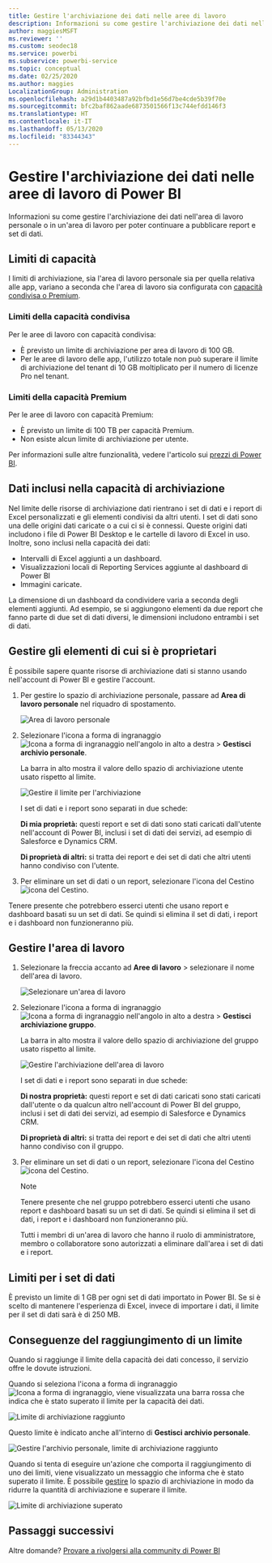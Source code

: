 ```yaml
---
title: Gestire l'archiviazione dei dati nelle aree di lavoro
description: Informazioni su come gestire l'archiviazione dei dati nell'area di lavoro personale o in un'area di lavoro per assicurarsi che sia possibile continuare a pubblicare report e set di dati.
author: maggiesMSFT
ms.reviewer: ''
ms.custom: seodec18
ms.service: powerbi
ms.subservice: powerbi-service
ms.topic: conceptual
ms.date: 02/25/2020
ms.author: maggies
LocalizationGroup: Administration
ms.openlocfilehash: a29d1b4403487a92bfbd1e56d7be4cde5b39f70e
ms.sourcegitcommit: bfc2baf862aade6873501566f13c744efdd146f3
ms.translationtype: HT
ms.contentlocale: it-IT
ms.lasthandoff: 05/13/2020
ms.locfileid: "83344343"
---
```

# <a name="manage-data-storage-in-power-bi-workspaces"></a>Gestire l'archiviazione dei dati nelle aree di lavoro di Power BI

Informazioni su come gestire l'archiviazione dei dati nell'area di lavoro personale o in un'area di lavoro per poter continuare a pubblicare report e set di dati.

## <a name="capacity-limits"></a>Limiti di capacità

I limiti di archiviazione, sia l'area di lavoro personale sia per quella relativa alle app, variano a seconda che l'area di lavoro sia configurata con [capacità condivisa o Premium](../fundamentals/service-basic-concepts.md#capacities).

### <a name="shared-capacity-limits"></a>Limiti della capacità condivisa
Per le aree di lavoro con capacità condivisa: 

- È previsto un limite di archiviazione per area di lavoro di 100 GB.
- Per le aree di lavoro delle app, l'utilizzo totale non può superare il limite di archiviazione del tenant di 10 GB moltiplicato per il numero di licenze Pro nel tenant.

### <a name="premium-capacity-limits"></a>Limiti della capacità Premium
Per le aree di lavoro con capacità Premium:
- È previsto un limite di 100 TB per capacità Premium.
- Non esiste alcun limite di archiviazione per utente.

Per informazioni sulle altre funzionalità, vedere l'articolo sui [prezzi di Power BI](https://powerbi.microsoft.com/pricing).

## <a name="whats-included-in-storage"></a>Dati inclusi nella capacità di archiviazione

Nel limite delle risorse di archiviazione dati rientrano i set di dati e i report di Excel personalizzati e gli elementi condivisi da altri utenti. I set di dati sono una delle origini dati caricate o a cui ci si è connessi. Queste origini dati includono i file di Power BI Desktop e le cartelle di lavoro di Excel in uso. Inoltre, sono inclusi nella capacità dei dati:

* Intervalli di Excel aggiunti a un dashboard.
* Visualizzazioni locali di Reporting Services aggiunte al dashboard di Power BI
* Immagini caricate.

La dimensione di un dashboard da condividere varia a seconda degli elementi aggiunti. Ad esempio, se si aggiungono elementi da due report che fanno parte di due set di dati diversi, le dimensioni includono entrambi i set di dati.

<a name="manage"/>

## <a name="manage-items-you-own"></a>Gestire gli elementi di cui si è proprietari

È possibile sapere quante risorse di archiviazione dati si stanno usando nell'account di Power BI e gestire l'account.

1. Per gestire lo spazio di archiviazione personale, passare ad **Area di lavoro personale** nel riquadro di spostamento.
   
    ![Area di lavoro personale](media/service-admin-manage-your-data-storage-in-power-bi/pbi_myworkspace.png)

2. Selezionare l'icona a forma di ingranaggio ![Icona a forma di ingranaggio](media/service-admin-manage-your-data-storage-in-power-bi/pbi_gearicon.png) nell'angolo in alto a destra \> **Gestisci archivio personale**.
   
    La barra in alto mostra il valore dello spazio di archiviazione utente usato rispetto al limite.
   
    ![Gestire il limite per l'archiviazione](media/service-admin-manage-your-data-storage-in-power-bi/pbi_persnlstorage.png)
   
    I set di dati e i report sono separati in due schede:
   
    **Di mia proprietà:** questi report e set di dati sono stati caricati dall'utente nell'account di Power BI, inclusi i set di dati dei servizi, ad esempio di Salesforce e Dynamics CRM.  

    **Di proprietà di altri:** si tratta dei report e dei set di dati che altri utenti hanno condiviso con l'utente.
1. Per eliminare un set di dati o un report, selezionare l'icona del Cestino ![icona del Cestino](media/service-admin-manage-your-data-storage-in-power-bi/pbi_deleteicon.png).

Tenere presente che potrebbero esserci utenti che usano report e dashboard basati su un set di dati. Se quindi si elimina il set di dati, i report e i dashboard non funzioneranno più.

## <a name="manage-your-workspace"></a>Gestire l'area di lavoro
1. Selezionare la freccia accanto ad **Aree di lavoro** \> selezionare il nome dell'area di lavoro.
   
    ![Selezionare un'area di lavoro](media/service-admin-manage-your-data-storage-in-power-bi/pbi_groupworkspaces.png)
2. Selezionare l'icona a forma di ingranaggio ![Icona a forma di ingranaggio](media/service-admin-manage-your-data-storage-in-power-bi/pbi_gearicon.png) nell'angolo in alto a destra \> **Gestisci archiviazione gruppo**.
   
    La barra in alto mostra il valore dello spazio di archiviazione del gruppo usato rispetto al limite.
   
    ![Gestire l'archiviazione dell'area di lavoro](media/service-admin-manage-your-data-storage-in-power-bi/pbi_groupstorage.png)
   
    I set di dati e i report sono separati in due schede:
   
    **Di nostra proprietà:** questi report e set di dati caricati sono stati caricati dall'utente o da qualcun altro nell'account di Power BI del gruppo, inclusi i set di dati dei servizi, ad esempio di Salesforce e Dynamics CRM.

    **Di proprietà di altri:** si tratta dei report e dei set di dati che altri utenti hanno condiviso con il gruppo.

3. Per eliminare un set di dati o un report, selezionare l'icona del Cestino ![icona del Cestino](media/service-admin-manage-your-data-storage-in-power-bi/pbi_deleteicon.png).
   
   > [!NOTE]
   > Tenere presente che nel gruppo potrebbero esserci utenti che usano report e dashboard basati su un set di dati. Se quindi si elimina il set di dati, i report e i dashboard non funzioneranno più.
   
   Tutti i membri di un'area di lavoro che hanno il ruolo di amministratore, membro o collaboratore sono autorizzati a eliminare dall'area i set di dati e i report.

## <a name="dataset-limits"></a>Limiti per i set di dati
È previsto un limite di 1 GB per ogni set di dati importato in Power BI. Se si è scelto di mantenere l'esperienza di Excel, invece di importare i dati, il limite per il set di dati sarà è di 250 MB.

## <a name="what-happens-when-you-reach-a-limit"></a>Conseguenze del raggiungimento di un limite
Quando si raggiunge il limite della capacità dei dati concesso, il servizio offre le dovute istruzioni. 

Quando si seleziona l'icona a forma di ingranaggio ![Icona a forma di ingranaggio](media/service-admin-manage-your-data-storage-in-power-bi/pbi_gearicon.png), viene visualizzata una barra rossa che indica che è stato superato il limite per la capacità dei dati.

![Limite di archiviazione raggiunto](media/service-admin-manage-your-data-storage-in-power-bi/manage-storage-limit.png)

Questo limite è indicato anche all'interno di **Gestisci archivio personale**.

 ![Gestire l'archivio personale, limite di archiviazione raggiunto](media/service-admin-manage-your-data-storage-in-power-bi/manage-storage-limit2.png)

 Quando si tenta di eseguire un'azione che comporta il raggiungimento di uno dei limiti, viene visualizzato un messaggio che informa che è stato superato il limite. È possibile [gestire](#manage) lo spazio di archiviazione in modo da ridurre la quantità di archiviazione e superare il limite.

 ![Limite di archiviazione superato](media/service-admin-manage-your-data-storage-in-power-bi/powerbi-pro-over-limit.png)

 ## <a name="next-steps"></a>Passaggi successivi

 Altre domande? [Provare a rivolgersi alla community di Power BI](https://community.powerbi.com/)
